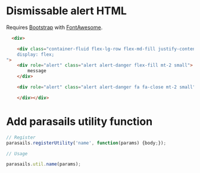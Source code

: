 # Dismissable alert HTML

Requires [Bootstrap](https://getbootstrap.com/docs/5.1/getting-started/introduction/) with [FontAwesome](https://fontawesome.com/v6.0/icons?s=solid%2Cbrands).

```html
  <div>

    <div class="container-fluid flex-lg-row flex-md-fill justify-content-between" style="
    display: flex;
">
    <div role="alert" class="alert alert-danger flex-fill mt-2 small">
        message
    </div>

    <div role="alert" class="alert alert-danger fa fa-close mt-2 small"></div>

    </div></div>
```

# Add parasails utility function

```javascript
// Register
parasails.registerUtility('name', function(params) {body;});

// Usage

parasails.util.name(params);
```
